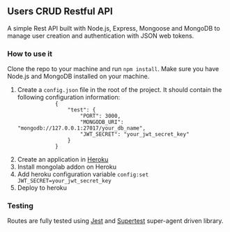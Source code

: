 <h2>Users CRUD Restful API</h2>
<p>A simple Rest API built with Node.js, Express, Mongoose and MongoDB to manage user creation and authentication with JSON web tokens.</p>

<h3>How to use it</h3>
<p>Clone the repo to your machine and run <code>npm install</code>. Make sure you have Node.js and MongoDB installed on your machine.
<ol>
    <li>Create a <code>config.json</code> file in the root of the project. It should contain the following configuration information:
        <code>
            {
                "test": {
                    "PORT": 3000,
                    "MONGODB_URI": "mongodb://127.0.0.1:27017/your_db_name",
                    "JWT_SECRET": "your_jwt_secret_key"
                }
            }   
        </code>
    </li>
    <li>Create an application in <a href="https://devcenter.heroku.com/articles/git" target="blank">Heroku</a></li>
    <li>Install mongolab addon on Heroku</li>
    <li>Add heroku configuration variable <code>config:set JWT_SECRET=your_jwt_secret_key</code></li>
    <li>Deploy to heroku</li>
</ol>
</p>

<h3>Testing</h3>
<p>Routes are fully tested using <a href="https://github.com/visionmedia/supertest" target="blank">Jest</a> and <a href="https://github.com/visionmedia/supertest" target="blank">Supertest</a> super-agent driven library.</p>